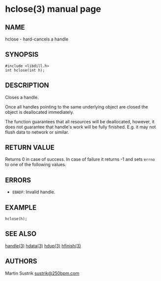 # hclose(3) manual page

## NAME

hclose - hard-cancels a handle

## SYNOPSIS

```
#include <libdill.h>
int hclose(int h);
```

## DESCRIPTION

Closes a handle.

Once all handles pointing to the same underlying object are closed the object is deallocated immediately.

The function guarantees that all resources will be deallocated, however, it does not guarantee that handle's work will be fully finished. E.g. it may not flush data to network or similar.

## RETURN VALUE

Returns 0 in case of success. In case of failure it returns -1 and sets `errno` to one of the following values.

## ERRORS

* `EBADF`: Invalid handle.

## EXAMPLE

```
hclose(h);
```

## SEE ALSO

[handle(3)](handle.html)
[hdata(3)](hdata.html)
[hdup(3)](hdup.html)
[hfinish(3)](hfinish.html)

## AUTHORS

Martin Sustrik <sustrik@250bpm.com>

